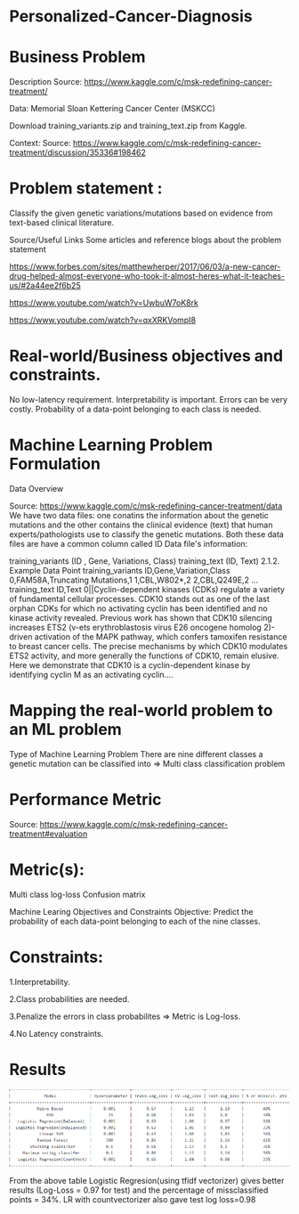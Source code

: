 # Personalized-Cancer-Diagnosis

# Business Problem

Description
Source: https://www.kaggle.com/c/msk-redefining-cancer-treatment/

Data: Memorial Sloan Kettering Cancer Center (MSKCC)

Download training_variants.zip and training_text.zip from Kaggle.

Context:
Source: https://www.kaggle.com/c/msk-redefining-cancer-treatment/discussion/35336#198462

# Problem statement :
Classify the given genetic variations/mutations based on evidence from text-based clinical literature.

Source/Useful Links
Some articles and reference blogs about the problem statement

https://www.forbes.com/sites/matthewherper/2017/06/03/a-new-cancer-drug-helped-almost-everyone-who-took-it-almost-heres-what-it-teaches-us/#2a44ee2f6b25

https://www.youtube.com/watch?v=UwbuW7oK8rk

https://www.youtube.com/watch?v=qxXRKVompI8

# Real-world/Business objectives and constraints.

No low-latency requirement.
Interpretability is important.
Errors can be very costly.
Probability of a data-point belonging to each class is needed.

# Machine Learning Problem Formulation

Data Overview

Source: https://www.kaggle.com/c/msk-redefining-cancer-treatment/data
We have two data files: one conatins the information about the genetic mutations and the other contains the clinical evidence (text) that human experts/pathologists use to classify the genetic mutations.
Both these data files are have a common column called ID
Data file's information:

training_variants (ID , Gene, Variations, Class)
training_text (ID, Text)
2.1.2. Example Data Point
training_variants
ID,Gene,Variation,Class
0,FAM58A,Truncating Mutations,1
1,CBL,W802*,2
2,CBL,Q249E,2
...
training_text
ID,Text
0||Cyclin-dependent kinases (CDKs) regulate a variety of fundamental cellular processes. CDK10 stands out as one of the last orphan CDKs for which no activating cyclin has been identified and no kinase activity revealed. Previous work has shown that CDK10 silencing increases ETS2 (v-ets erythroblastosis virus E26 oncogene homolog 2)-driven activation of the MAPK pathway, which confers tamoxifen resistance to breast cancer cells. The precise mechanisms by which CDK10 modulates ETS2 activity, and more generally the functions of CDK10, remain elusive. Here we demonstrate that CDK10 is a cyclin-dependent kinase by identifying cyclin M as an activating cyclin....

# Mapping the real-world problem to an ML problem

Type of Machine Learning Problem
There are nine different classes a genetic mutation can be classified into => Multi class classification problem


# Performance Metric
Source: https://www.kaggle.com/c/msk-redefining-cancer-treatment#evaluation

# Metric(s):

Multi class log-loss
Confusion matrix

Machine Learing Objectives and Constraints
Objective: Predict the probability of each data-point belonging to each of the nine classes.

# Constraints:

1.Interpretability.

2.Class probabilities are needed.

3.Penalize the errors in class probabilites => Metric is Log-loss.

4.No Latency constraints.

# Results
![alt text](https://github.com/Krrish3398/Personalized-Cancer-Diagnosis/blob/master/Result.png)



 From the above table Logistic Regresion(using tfidf vectorizer) gives better results (Log-Loss = 0.97 for test) and the percentage of missclassified points = 34%.
 LR with countvectorizer also gave test log loss=0.98
